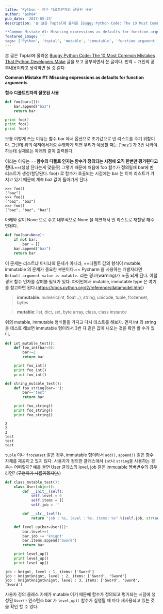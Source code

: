 ```yaml
---
title: 'Python - 함수 디폴트인자의 잘못된 사용'
author: 'ash84'
pub_date: '2017-05-25'
description: '본 글은 Toptal에 올라온 [Buggy Python Code: The 10 Most Common Mistakes That Python Developers Make](https://www.toptal.com/python/top-10-mistakes-that-python-programmers-make) 글을 보고 공부하면서 쓴 글이다. 번역 + 개인의 공부내용이라고 생각하면 될 것 같다. 

**Common Mistake #1: Misusing expressions as defaults for function arguments**'
featured_image: ''
tags: ['Python', 'toptal', 'mutable', 'immutable', 'function argument', 'python function argument type', 'dev']
---
```



본 글은 Toptal에 올라온 [Buggy Python Code: The 10 Most Common Mistakes That Python Developers Make](https://www.toptal.com/python/top-10-mistakes-that-python-programmers-make) 글을 보고 공부하면서 쓴 글이다. 번역 + 개인의 공부내용이라고 생각하면 될 것 같다. 

**Common Mistake #1: Misusing expressions as defaults for function arguments**

**함수 디폴트인자의 잘못된 사용**

```python 
def foo(bar=[]):
    bar.append("baz")
    return bar

print foo()
print foo()
print foo()
```

보통 이렇게 쓰는 이유는 함수 bar 에서 옵션으로 초기값으로 빈 리스트를 주기 위함이다. 그런데 위의 예저에서처럼 수행하게 되면 우리가 예상할 때는 ['baz'] 가 3번 나와야 하는데 실제로는 아래와 같이 출력된다. 

이러는 이유는 ==**함수의 디폴트 인자는 함수가 정의되는 시점에 오직 한번만 평가된다고 한다.**==(생성 된다는게 맞을듯) 그렇기 때문에 처음에 foo 함수가 정의될때 bar에 빈 리스트가 생성/할당된다. foo() 로 함수가 호출되는 시점에는 bar 는 이미 리스트가 가지고 있기 때문에 계속 baz 값이 들어가게 된다. 

```
>>> foo()
["baz"]
>>> foo()
["baz", "baz"]
>>> foo()
["baz", "baz", "baz"]
```

아래와 같이 None 으로 주고 내부적으로 None 을 체크해서 빈 리스트로 재할당 해주면된다. 

```python 
def foo(bar=None):
    if not bar:
        bar = []
    bar.append("baz")
    return bar
```

이 문제는 리스트냐 아니냐의 문제가 아니라, ==디폴트 값의 형식이 mutable, immutable 의 문제가 중요한 부분이다.== 
Pycharm 을 사용하는 개발자라면 `Default argument value is mutable.` 라는 경고(warning)가 노출 되게 된다. 이럴경우 함수 인자를 살펴볼 필요가 있다. 파이썬에서 mutable, immutable type 은 여기를 참고하면 된다.(https://docs.python.org/2/reference/datamodel.html)

> **immutable**: numeric(int, float ..), string, unicode, tuple, frozenset, bytes

> **mutable**: list, dict, set, byte array, class, class instance 


위의 mutable, immutable 형식들을 가지고 다시 테스트를 해보자. 먼저 int 와 string 을 테스트 해보면 immutable 형이라서 3번 다 같은 값이 나오는 것을 확인 할 수가 있다. 

```python
def int_mutable_test():
    def foo_int(bar=0):
        bar+=2
        return bar

    print foo_int()
    print foo_int()
    print foo_int()

def string_mutable_test():
    def foo_string(bar=''):
        bar+='test'
        return bar

    print foo_string()
    print foo_string()
    print foo_string()
```

```
2
2
2
test
test
test
```

`tuple` 이나 `frozenset` 같은 경우, immutable 형이라서 `add()`, `append()` 같은 함수 자체를 제공하고 있지 않다. 사용자가 정의한 클래스에서 `int`나 `string`을 사용하는 경우는 어떠할까? 예를 들면 User 클래스의 level, job 같은 immutable 멤버변수의 경우라면? (~~구현하기 나름이겠지만.~~)

```python
def class_mutable_test():
    class User(object):
        def __init__(self):
            self.level = 0
            self.items = []
            self.job = ''

        def __str__(self):
            return "job : %s, level : %s, items: %s" %(self.job, str(self.level), self.items)

    def level_up(bar=User()):
        bar.level+=1
        bar.job += 'knignt'
        bar.items.append('Sword')
        return bar

    print level_up()
    print level_up()
    print level_up()
```

```
job : knignt, level : 1, items: ['Sword']
job : knigntknignt, level : 2, items: ['Sword', 'Sword']
job : knigntknigntknignt, level : 3, items: ['Sword', 'Sword', 'Sword']
```

사용자 정의 클래스 자체가 mutable 이기 때문에 함수가 정의되고 평가되는 시점에 생성된 `User()` 인스턴스 bar 가 `level_up()` 함수가 실행될 때 마다 재사용되고 있는 것을 확인 할 수 있다. 
